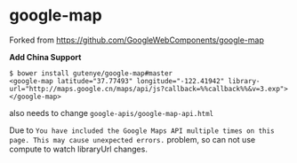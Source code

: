 google-map
==========

Forked from https://github.com/GoogleWebComponents/google-map

**Add China Support**

```
$ bower install gutenye/google-map#master
<google-map latitude="37.77493" longitude="-122.41942" library-url="http://maps.google.cn/maps/api/js?callback=%%callback%%&v=3.exp"></google-map>
```

also needs to change `google-apis/google-map-api.html`

Due to `You have included the Google Maps API multiple times on this page. This may cause unexpected errors.` problem, so can not use compute to watch libraryUrl changes.

